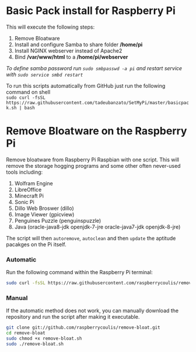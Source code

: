 # Basic Pack install for Raspberry Pi
This will execute the following steps:
1. Remove Bloatware
2. Install and configure Samba to share folder <b>/home/pi</b>
3. Install NGINX webserver instead of Apache2
4. Bind <b>/var/www/html</b> to a <b>/home/pi/webserver</b>

*To define samba password run `sudo smbpasswd -a pi` and restart service with `sudo service smbd restart`*

To run this scripts automatically from GitHub just run the following command on shell </br>
`sudo curl -fsSL https://raw.githubusercontent.com/tadeubanzato/SetMyPi/master/basicpack.sh | bash`

# Remove Bloatware on the Raspberry Pi
Remove bloatware from Raspberry Pi Raspbian with one script. This will remove the storage hogging programs and some other often never-used tools including:

1. Wolfram Engine
2. LibreOffice
3. Minecraft Pi
4. Sonic Pi
5. Dillo Web Broswer (dillo)
6. Image Viewer (gpicview)
7. Penguines Puzzle (penguinspuzzle)
8. Java (oracle-java8-jdk openjdk-7-jre oracle-java7-jdk openjdk-8-jre)

The script will then `autoremove`, `autoclean` and then `update` the aptitude pacakges on the Pi itself.

### Automatic
Run the following command within the Raspberry Pi terminal:

```bash
sudo curl -fsSL https://raw.githubusercontent.com/raspberrycoulis/remove-bloat/master/remove-bloat.sh | bash
```

### Manual
If the automatic method does not work, you can manually download the repository and run the script after making it executable.

```bash
git clone git://github.com/raspberrycoulis/remove-bloat.git
cd remove-bloat
sudo chmod +x remove-bloat.sh
sudo ./remove-bloat.sh
```

